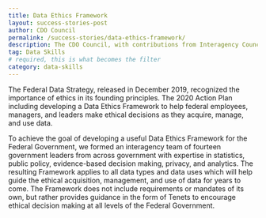 ```yaml
---
title: Data Ethics Framework
layout: success-stories-post
author: CDO Council
permalink: /success-stories/data-ethics-framework/
description: The CDO Council, with contributions from Interagency Council on Statistical Policy (ICSP) and the Federal Privacy Council (FPC), developed a Data Ethics Framework that can be used by federal leaders and data users as they make ethical decisions when acquiring, managing, and using data. 
tag: Data Skills
# required, this is what becomes the filter
category: data-skills
---
```


The Federal Data Strategy, released in December 2019, recognized the importance of ethics in its founding principles. The 2020 Action Plan including developing a Data Ethics Framework to help federal employees, managers, and leaders make ethical decisions as they acquire, manage, and use data.

To achieve the goal of developing a useful Data Ethics Framework for the Federal Government, we formed an interagency team of fourteen government leaders from across government with expertise in statistics, public policy, evidence-based decision making, privacy, and analytics. The resulting Framework applies to all data types and data uses which will help guide the ethical acquisition, management, and use of data for years to come. The Framework does not include requirements or mandates of its own, but rather provides guidance in the form of Tenets to encourage ethical decision making at all levels of the Federal Government. 